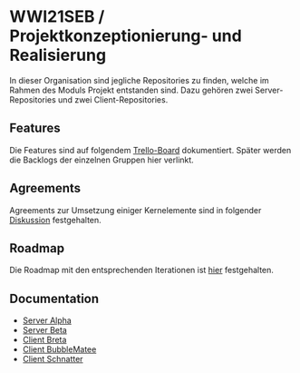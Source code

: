 
# WWI21SEB / Projektkonzeptionierung- und Realisierung

In dieser Organisation sind jegliche Repositories zu finden, welche im Rahmen des Moduls Projekt entstanden sind. Dazu gehören zwei Server-Repositories und zwei Client-Repositories.

## Features

Die Features sind auf folgendem [Trello-Board](https://trello.com/b/0zhy0grj/user-stories) dokumentiert. Später werden die Backlogs der einzelnen Gruppen hier verlinkt.

## Agreements

Agreements zur Umsetzung einiger Kernelemente sind in folgender [Diskussion](https://github.com/orgs/wwi21seb-projekt/discussions/1) festgehalten.

## Roadmap

Die Roadmap mit den entsprechenden Iterationen ist [hier](https://github.com/orgs/wwi21seb-projekt/projects/4/views/1) festgehalten.

## Documentation

- [Server Alpha](https://github.com/wwi21seb-projekt/server-alpha/tree/main/docs)
- [Server Beta](https://github.com/wwi21seb-projekt/documentation-server-beta)
- [Client Breta](https://github.com/wwi21seb-projekt/Breta)
- [Client BubbleMatee](https://github.com/wwi21seb-projekt/Documentation_Client_BubbleMatee)
- [Client Schnatter](https://github.com/wwi21seb-projekt/Dokumentation_Client_Schnatter)

